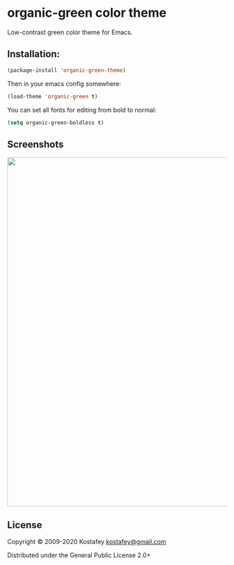 # organic-green color theme

Low-contrast green color theme for Emacs.

## Installation:

```lisp
(package-install 'organic-green-theme)
```

Then in your emacs config somewhere:

```lisp
(load-theme 'organic-green t)
```

You can set all fonts for editing from bold to normal:
```lisp
(setq organic-green-boldless t)
```

## Screenshots

<img src="http://i.imgur.com/GXoUtD6.png" width="800" />

## License

Copyright © 2009-2020 Kostafey <kostafey@gmail.com>

Distributed under the General Public License 2.0+
